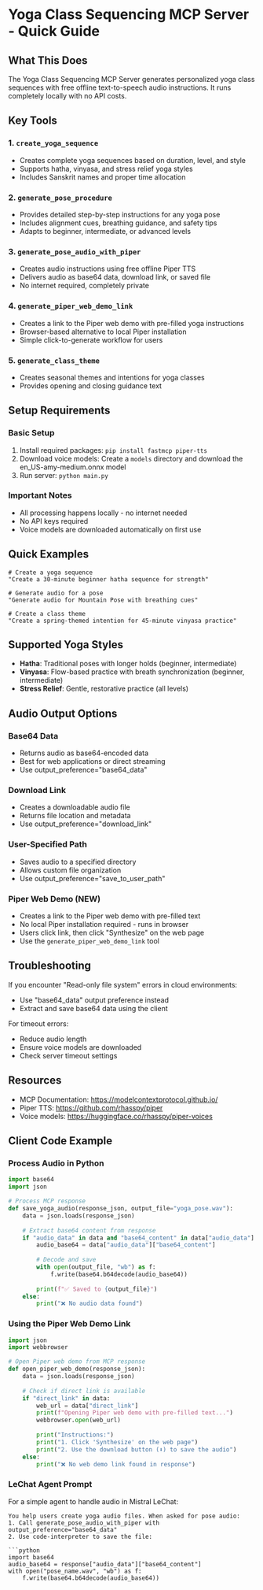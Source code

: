 # Yoga Class Sequencing MCP Server - Quick Guide

## What This Does

The Yoga Class Sequencing MCP Server generates personalized yoga class sequences with free offline text-to-speech audio instructions. It runs completely locally with no API costs.

## Key Tools

### 1. `create_yoga_sequence`
- Creates complete yoga sequences based on duration, level, and style
- Supports hatha, vinyasa, and stress relief yoga styles
- Includes Sanskrit names and proper time allocation

### 2. `generate_pose_procedure`
- Provides detailed step-by-step instructions for any yoga pose
- Includes alignment cues, breathing guidance, and safety tips
- Adapts to beginner, intermediate, or advanced levels

### 3. `generate_pose_audio_with_piper`
- Creates audio instructions using free offline Piper TTS
- Delivers audio as base64 data, download link, or saved file
- No internet required, completely private

### 4. `generate_piper_web_demo_link`
- Creates a link to the Piper web demo with pre-filled yoga instructions
- Browser-based alternative to local Piper installation
- Simple click-to-generate workflow for users

### 5. `generate_class_theme`
- Creates seasonal themes and intentions for yoga classes
- Provides opening and closing guidance text

## Setup Requirements

### Basic Setup
1. Install required packages: `pip install fastmcp piper-tts`
2. Download voice models: Create a `models` directory and download the en_US-amy-medium.onnx model
3. Run server: `python main.py`

### Important Notes
- All processing happens locally - no internet needed
- No API keys required
- Voice models are downloaded automatically on first use

## Quick Examples

```
# Create a yoga sequence
"Create a 30-minute beginner hatha sequence for strength"

# Generate audio for a pose
"Generate audio for Mountain Pose with breathing cues"

# Create a class theme
"Create a spring-themed intention for 45-minute vinyasa practice"
```

## Supported Yoga Styles
- **Hatha**: Traditional poses with longer holds (beginner, intermediate)
- **Vinyasa**: Flow-based practice with breath synchronization (beginner, intermediate)
- **Stress Relief**: Gentle, restorative practice (all levels)

## Audio Output Options

### Base64 Data
- Returns audio as base64-encoded data
- Best for web applications or direct streaming
- Use output_preference="base64_data"

### Download Link
- Creates a downloadable audio file
- Returns file location and metadata
- Use output_preference="download_link"

### User-Specified Path
- Saves audio to a specified directory
- Allows custom file organization
- Use output_preference="save_to_user_path"

### Piper Web Demo (NEW)
- Creates a link to the Piper web demo with pre-filled text
- No local Piper installation required - runs in browser
- Users click link, then click "Synthesize" on the web page
- Use the `generate_piper_web_demo_link` tool

## Troubleshooting

If you encounter "Read-only file system" errors in cloud environments:
- Use "base64_data" output preference instead
- Extract and save base64 data using the client

For timeout errors:
- Reduce audio length
- Ensure voice models are downloaded
- Check server timeout settings

## Resources

- MCP Documentation: https://modelcontextprotocol.github.io/
- Piper TTS: https://github.com/rhasspy/piper
- Voice models: https://huggingface.co/rhasspy/piper-voices

## Client Code Example

### Process Audio in Python
```python
import base64
import json

# Process MCP response
def save_yoga_audio(response_json, output_file="yoga_pose.wav"):
    data = json.loads(response_json)
    
    # Extract base64 content from response
    if "audio_data" in data and "base64_content" in data["audio_data"]:
        audio_base64 = data["audio_data"]["base64_content"]
        
        # Decode and save
        with open(output_file, "wb") as f:
            f.write(base64.b64decode(audio_base64))
        
        print(f"✅ Saved to {output_file}")
    else:
        print("❌ No audio data found")
```

### Using the Piper Web Demo Link
```python
import json
import webbrowser

# Open Piper web demo from MCP response
def open_piper_web_demo(response_json):
    data = json.loads(response_json)
    
    # Check if direct link is available
    if "direct_link" in data:
        web_url = data["direct_link"]
        print(f"Opening Piper web demo with pre-filled text...")
        webbrowser.open(web_url)
        
        print("Instructions:")
        print("1. Click 'Synthesize' on the web page")
        print("2. Use the download button (⬇️) to save the audio")
    else:
        print("❌ No web demo link found in response")
```

### LeChat Agent Prompt
For a simple agent to handle audio in Mistral LeChat:

```
You help users create yoga audio files. When asked for pose audio:
1. Call generate_pose_audio_with_piper with output_preference="base64_data"
2. Use code-interpreter to save the file:

```python
import base64
audio_base64 = response["audio_data"]["base64_content"]
with open("pose_name.wav", "wb") as f:
    f.write(base64.b64decode(audio_base64))
```
```
